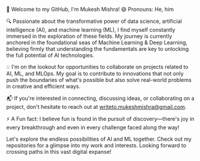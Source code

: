 👋 Welcome to my GitHub, I'm Mukesh Mishra!
😄 Pronouns: He, him

🔍 Passionate about the transformative power of data science, artificial intelligence (AI), and machine learning (ML), I find myself constantly immersed in the exploration of these fields. My journey is currently anchored in the foundational seas of Machine Learning & Deep Learning, believing firmly that understanding the fundamentals are key to unlocking the full potential of AI technologies.

💡 I'm on the lookout for opportunities to collaborate on projects related to AI, ML, and MLOps. My goal is to contribute to innovations that not only push the boundaries of what's possible but also solve real-world problems in creative and efficient ways.

📬 If you're interested in connecting, discussing ideas, or collaborating on a project, don't hesitate to reach out at writeto.mukeshmishra@gmail.com.

⚡ A Fun fact: I believe fun is found in the pursuit of discovery—there's joy in every breakthrough and even in every challenge faced along the way!

Let's explore the endless possibilities of AI and ML together. Check out my repositories for a glimpse into my work and interests. Looking forward to crossing paths in this vast digital expanse!
